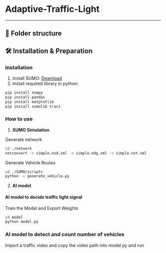 # Adaptive-Traffic-Light


---

## 📁 Folder structure


## 🛠 Installation & Preparation
### Installation
1. Install SUMO: [Download](https://eclipse.dev/sumo/)
2. Install required library in python:
```bash
pip install numpy
pip install pandas
pip install matplotlib
pip install sumolib traci
```

### How to use
1. **SUMO Simulation**

Generate network
```bash
cd ./network
netconvert -n simple.nod.xml -e simple.edg.xml -o simple.net.xml
```
Generate Vehicle Routes
```bash
cd ./SUMO/scripts
python -u generate_vehicle.py
```
2. **AI model**
#### AI model to decide traffic light signal
Train the Model and Export Weights
```bash
cd model
python model.py
```

### AI model to detect and count number of vehicles
Import a traffic video and copy the video path into model.py and run